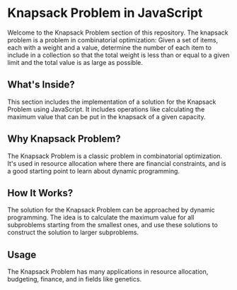 # Knapsack Problem in JavaScript

Welcome to the Knapsack Problem section of this repository. The knapsack problem is a problem in combinatorial optimization: Given a set of items, each with a weight and a value, determine the number of each item to include in a collection so that the total weight is less than or equal to a given limit and the total value is as large as possible.

## What's Inside?

This section includes the implementation of a solution for the Knapsack Problem using JavaScript. It includes operations like calculating the maximum value that can be put in the knapsack of a given capacity.

## Why Knapsack Problem?

The Knapsack Problem is a classic problem in combinatorial optimization. It's used in resource allocation where there are financial constraints, and is a good starting point to learn about dynamic programming.

## How It Works?

The solution for the Knapsack Problem can be approached by dynamic programming. The idea is to calculate the maximum value for all subproblems starting from the smallest ones, and use these solutions to construct the solution to larger subproblems.

## Usage

The Knapsack Problem has many applications in resource allocation, budgeting, finance, and in fields like genetics.

